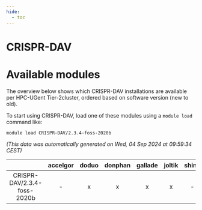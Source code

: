 ```yaml
---
hide:
  - toc
---
```


CRISPR-DAV
==========

# Available modules


The overview below shows which CRISPR-DAV installations are available per HPC-UGent Tier-2cluster, ordered based on software version (new to old).

To start using CRISPR-DAV, load one of these modules using a `module load` command like:

```shell
module load CRISPR-DAV/2.3.4-foss-2020b
```

*(This data was automatically generated on Wed, 04 Sep 2024 at 09:59:34 CEST)*  

| |accelgor|doduo|donphan|gallade|joltik|shinx|skitty|
| :---: | :---: | :---: | :---: | :---: | :---: | :---: | :---: |
|CRISPR-DAV/2.3.4-foss-2020b|-|x|x|x|x|-|-|

